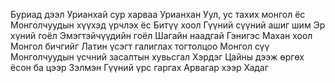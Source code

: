 Буриад дээл
Урианхай сур харваа
Урианхан
Уул, ус тахих монгол ёс
Монголчуудын хүүхэд үрчлэх ёс
Битүү хоол
Гүүний сүүний ашиг шим
Эр хүний гоёл
Эмэгтэйчүүдийн гоёл
Шагайн наадгай
Гэнигэс
Махан хоол
Монгол бичгийг Латин үсэгт галиглах тогтолцоо
Монгол сүү
Монголчуудын үсчний засалтын хувьсгал
Хэрдэг
Цайны дээж өргөх ёсон ба цээр
Зэлмэн
Гүүний үрс гаргах
Арвагар хээр
Хадаг
